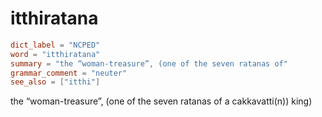 # itthiratana

``` toml
dict_label = "NCPED"
word = "itthiratana"
summary = "the “woman-treasure”, (one of the seven ratanas of"
grammar_comment = "neuter"
see_also = ["itthi"]
```

the “woman\-treasure”, (one of the seven ratanas of a cakkavatti(n)) king)

